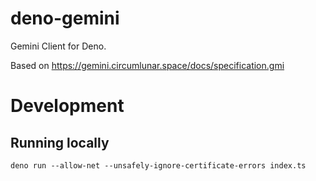 # deno-gemini

Gemini Client for Deno.

Based on https://gemini.circumlunar.space/docs/specification.gmi

# Development

## Running locally

```
deno run --allow-net --unsafely-ignore-certificate-errors index.ts
```